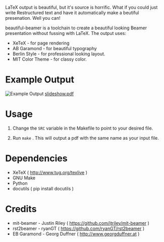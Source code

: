 LaTeX output is beautiful, but it's source is horrific. What if
you could just write Restructured text and have it automatically
make a beutiful presenation. Well you can!

beautiful-beamer is a toolchain to create a beautiful looking
Beamer presentation without fussing with LaTeX. The output uses:

* XeTeX - for page rendering
* AB Garamond  - for beautiful typography
* Berlin Style - for professional looking layout.
* MIT Color Theme - for classy color.

Example Output
==============

![Example Output](http://www.stephendiehl.com/wp-content/uploads/beautifultex-300x226.png)
[slideshow.pdf](https://github.com/sdiehl/beautiful-beamer/raw/master/slideshow.pdf)

Usage
=====

1) Change the `SRC` variable in the Makefile to point to your
desired file.

2) Run `make` . This will output a pdf with the same name as your input file.

Dependencies
============

* XeTeX ( http://www.tug.org/texlive )
* GNU Make
* Python
* docutils ( pip install docutils )

Credits
=======

* mit-beamer - Justin Riley ( https://github.com/jtriley/mit-beamer )
* rst2beamer - ryanGT ( https://github.com/ryanGT/rst2beamer )
* EB Garamond - Georg Duffner (  http://www.georgduffner.at ) 
